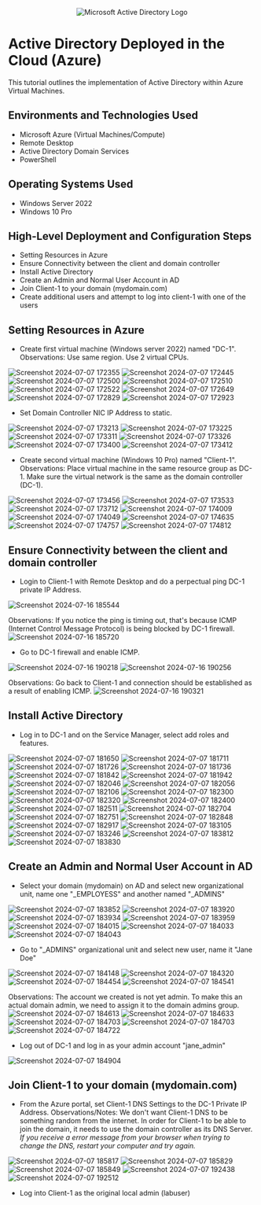 <p align="center">
<img src="https://i.imgur.com/pU5A58S.png" alt="Microsoft Active Directory Logo"/>
</p>

<h1>Active Directory Deployed in the Cloud (Azure)</h1>
This tutorial outlines the implementation of Active Directory within Azure Virtual Machines.<br />


<h2>Environments and Technologies Used</h2>

- Microsoft Azure (Virtual Machines/Compute)
- Remote Desktop
- Active Directory Domain Services
- PowerShell

<h2>Operating Systems Used </h2>

- Windows Server 2022
- Windows 10 Pro

<h2>High-Level Deployment and Configuration Steps</h2>

- Setting Resources in Azure
- Ensure Connectivity between the client and domain controller
- Install Active Directory
- Create an Admin and Normal User Account in AD
- Join Client-1 to your domain (mydomain.com)
- Create additional users and attempt to log into client-1 with one of the users

<h2>Setting Resources in Azure</h2>

- Create first virtual machine (Windows server 2022) named "DC-1". Observations: Use same region. Use 2 virtual CPUs.

![Screenshot 2024-07-07 172355](https://github.com/user-attachments/assets/0f71e532-c295-462a-b773-5aeba5ef039f)
![Screenshot 2024-07-07 172445](https://github.com/user-attachments/assets/49fda395-01e3-4cc0-8aaa-163bfe49592c)
![Screenshot 2024-07-07 172500](https://github.com/user-attachments/assets/1c76a39d-c4bb-4ba5-81f4-80883a758245)
![Screenshot 2024-07-07 172510](https://github.com/user-attachments/assets/e5d51593-88fa-4788-bccc-21cc08515dc8)
![Screenshot 2024-07-07 172522](https://github.com/user-attachments/assets/a057474c-4b88-4b1d-b7b5-1dc90a4e4f56)
![Screenshot 2024-07-07 172649](https://github.com/user-attachments/assets/e60b3b4e-41ce-4144-ae12-47665cd003eb)
![Screenshot 2024-07-07 172829](https://github.com/user-attachments/assets/f84b819a-3797-438a-a0fe-f7779a5189e5)
![Screenshot 2024-07-07 172923](https://github.com/user-attachments/assets/ab1589e5-807c-4bb5-adef-8f3da8ab2999)

- Set Domain Controller NIC IP Address to static. 

![Screenshot 2024-07-07 173213](https://github.com/user-attachments/assets/9bd55293-7d05-4c52-8912-1929e484e722)
![Screenshot 2024-07-07 173225](https://github.com/user-attachments/assets/18336070-ad88-4f9d-9cf9-b038450a0b5e)
![Screenshot 2024-07-07 173311](https://github.com/user-attachments/assets/0930b79e-ad0a-4fde-a3b6-36d71ca0f961)
![Screenshot 2024-07-07 173326](https://github.com/user-attachments/assets/ed5bbb5e-f324-4718-b7a7-d915d7aa7cf9)
![Screenshot 2024-07-07 173400](https://github.com/user-attachments/assets/dd89f757-251c-40dc-a204-ac96f76e7f6f)
![Screenshot 2024-07-07 173412](https://github.com/user-attachments/assets/f60fe0f5-c7f0-40ff-8583-98d9abefa7b4)


- Create second virtual machine (Windows 10 Pro) named "Client-1". Observations: Place virtual machine in the same resource group as DC-1. Make sure the virtual network is the same as the domain controller (DC-1).

![Screenshot 2024-07-07 173456](https://github.com/user-attachments/assets/a436d8e9-695c-495e-a642-301a9bfaf938)
![Screenshot 2024-07-07 173533](https://github.com/user-attachments/assets/f7a8a3e3-e524-4bd8-9128-0cd75a5737ca)
![Screenshot 2024-07-07 173712](https://github.com/user-attachments/assets/d8994bba-f781-4efe-9a26-e34c36733c26)
![Screenshot 2024-07-07 174009](https://github.com/user-attachments/assets/30404566-c606-4cd2-b4ae-8f1a27b49994)
![Screenshot 2024-07-07 174049](https://github.com/user-attachments/assets/b5f459a7-7f7d-4560-a4d6-132921e04d67)
![Screenshot 2024-07-07 174635](https://github.com/user-attachments/assets/c5ac87e0-a177-441a-8f42-575f3d95b097)
![Screenshot 2024-07-07 174757](https://github.com/user-attachments/assets/63b321ee-33b9-4cb0-8182-a7aac6bb298f)
![Screenshot 2024-07-07 174812](https://github.com/user-attachments/assets/6f5c75d8-09d4-487c-81c9-9dbdf76f7fc6)

<h2>Ensure Connectivity between the client and domain controller</h2>

- Login to Client-1 with Remote Desktop and do a perpectual ping DC-1 private IP Address.

![Screenshot 2024-07-16 185544](https://github.com/user-attachments/assets/0ae815df-fc62-43a0-8e32-10378885cfa2)

Observations: If you notice the ping is timing out, that's because ICMP (Internet Control Message Protocol) is being blocked by DC-1 firewall. 
![Screenshot 2024-07-16 185720](https://github.com/user-attachments/assets/646300ca-0d50-488f-8d3a-2bc11e2f27dc)


- Go to DC-1 firewall and enable ICMP.

![Screenshot 2024-07-16 190218](https://github.com/user-attachments/assets/8022fcf5-08a2-4225-8109-bcff2e38452d)
![Screenshot 2024-07-16 190256](https://github.com/user-attachments/assets/6a3b2f26-f809-4f39-a9e6-cdc7dd602f2d)

Observations: Go back to Client-1 and connection should be established as a result of enabling ICMP.
![Screenshot 2024-07-16 190321](https://github.com/user-attachments/assets/847f121c-d8c2-4992-b3c1-1cd7f6c66ceb)

<h2>Install Active Directory</h2>

- Log in to DC-1 and on the Service Manager, select add roles and features.

![Screenshot 2024-07-07 181650](https://github.com/user-attachments/assets/42c7002f-f451-491f-83fc-1e1a94f445f7)
![Screenshot 2024-07-07 181711](https://github.com/user-attachments/assets/dd5bbc2d-7449-46e6-98db-576c88663483)
![Screenshot 2024-07-07 181726](https://github.com/user-attachments/assets/53f00829-a376-4961-b1e5-362fa5349474)
![Screenshot 2024-07-07 181736](https://github.com/user-attachments/assets/d5aedd9b-0623-4b5d-bd08-0a4e9142a410)
![Screenshot 2024-07-07 181842](https://github.com/user-attachments/assets/85177995-8788-4f0c-9639-5f8a1f0c4168)
![Screenshot 2024-07-07 181942](https://github.com/user-attachments/assets/0dfa025a-8c32-4109-885a-ef047850714d)
![Screenshot 2024-07-07 182046](https://github.com/user-attachments/assets/de29b9d2-e739-4fe7-9684-163cb203b52f)
![Screenshot 2024-07-07 182056](https://github.com/user-attachments/assets/e5f7b4cd-d5f0-4ff9-91fa-13019c3fa211)
![Screenshot 2024-07-07 182106](https://github.com/user-attachments/assets/0e213ef0-4d39-475a-8292-c6d48df46e97)
![Screenshot 2024-07-07 182300](https://github.com/user-attachments/assets/a9eb454c-c4dc-4f54-8cae-64bcc395db44)
![Screenshot 2024-07-07 182320](https://github.com/user-attachments/assets/46295291-13df-4aaa-8b84-bfc83913683c)
![Screenshot 2024-07-07 182400](https://github.com/user-attachments/assets/11692f28-c302-4e76-b34e-d6c90d46dd47)
![Screenshot 2024-07-07 182511](https://github.com/user-attachments/assets/558b0b74-afbd-46af-99ad-c7b99b5be598)
![Screenshot 2024-07-07 182704](https://github.com/user-attachments/assets/5690f2da-3196-481d-b019-2f91e3f87b3b)
![Screenshot 2024-07-07 182751](https://github.com/user-attachments/assets/0cc99a2b-6263-40b0-abed-faac68de729e)
![Screenshot 2024-07-07 182848](https://github.com/user-attachments/assets/be20242a-495a-4fb8-bc13-cc911c524a45)
![Screenshot 2024-07-07 182917](https://github.com/user-attachments/assets/20802058-fe57-4ac7-b98a-18066d5a658d)
![Screenshot 2024-07-07 183105](https://github.com/user-attachments/assets/d2e76e93-da8c-44c1-b37c-8c1e97087818)
![Screenshot 2024-07-07 183246](https://github.com/user-attachments/assets/600e88ed-149e-4d0f-8cc1-5eba6b5dac01)
![Screenshot 2024-07-07 183812](https://github.com/user-attachments/assets/dcd38aa0-aadb-4615-bcb3-5cc7e6d4198d)
![Screenshot 2024-07-07 183830](https://github.com/user-attachments/assets/022bba9c-a3b7-4b87-8260-04ba3ea3e56a)

<h2>Create an Admin and Normal User Account in AD</h2>

- Select your domain (mydomain) on AD and select new organizational unit, name one "_EMPLOYESS" and another named "_ADMINS"

![Screenshot 2024-07-07 183852](https://github.com/user-attachments/assets/3b882419-f158-4c7f-8024-0c7abc354673)
![Screenshot 2024-07-07 183920](https://github.com/user-attachments/assets/0e575587-11f5-4300-813a-62eababc354a)
![Screenshot 2024-07-07 183934](https://github.com/user-attachments/assets/aaf38b98-37e8-41d8-86eb-f831c8b8fad3)
![Screenshot 2024-07-07 183959](https://github.com/user-attachments/assets/3568f58a-9d0b-44c7-b976-676e6a95b148)
![Screenshot 2024-07-07 184015](https://github.com/user-attachments/assets/eb0e8831-2d4d-4564-915d-45057f6071cd)
![Screenshot 2024-07-07 184033](https://github.com/user-attachments/assets/481fb58a-4359-44f1-8aea-d3b30453f303)
![Screenshot 2024-07-07 184043](https://github.com/user-attachments/assets/20bd4010-4d96-4536-9bdb-165dd0a85462)

- Go to "_ADMINS" organizational unit and select new user, name it "Jane Doe"

![Screenshot 2024-07-07 184148](https://github.com/user-attachments/assets/d1d23124-fb73-4126-b7d4-bc4d7d176ae0)
![Screenshot 2024-07-07 184320](https://github.com/user-attachments/assets/f3fb9be6-2630-4169-966e-dd68a68c01b0)
![Screenshot 2024-07-07 184454](https://github.com/user-attachments/assets/7a72e52b-f83a-4376-ad8c-5662f1bff645)
![Screenshot 2024-07-07 184541](https://github.com/user-attachments/assets/5950c2ca-ec81-4db5-903e-e4e7a7dc2627)

Observations: The account we created is not yet admin. To make this an actual domain admin, we need to assign it to the domain admins group.
![Screenshot 2024-07-07 184613](https://github.com/user-attachments/assets/ad236523-c89a-4be7-a663-d0bc8a16ce06)
![Screenshot 2024-07-07 184633](https://github.com/user-attachments/assets/e0a0a021-ca06-49b2-bdda-49fd579ca71b)
![Screenshot 2024-07-07 184703](https://github.com/user-attachments/assets/7b98a0e2-ae25-40ff-a92c-0f538cdd9d09)
![Screenshot 2024-07-07 184703](https://github.com/user-attachments/assets/60515368-bbcd-4673-8aea-45ccc73cb745)
![Screenshot 2024-07-07 184722](https://github.com/user-attachments/assets/787bf277-e444-47e0-a9d1-4da40d47425b)

- Log out of DC-1 and log in as your admin account "jane_admin"

![Screenshot 2024-07-07 184904](https://github.com/user-attachments/assets/a6646acf-6d84-4f16-aadc-5afd8707607f)

<h2>Join Client-1 to your domain (mydomain.com)</h2>

- From the Azure portal, set Client-1 DNS Settings to the DC-1 Private IP Address. Observations/Notes: We don't want Client-1 DNS to be something random from the internet. In order for Client-1 to be able to join the domain, it needs to use the domain controller as its DNS Server. *If you receive a error message from your browser when trying to change the DNS, restart your computer and try again.*

![Screenshot 2024-07-07 185817](https://github.com/user-attachments/assets/7af366f2-7124-4ee9-9f27-36382da5568f)
![Screenshot 2024-07-07 185829](https://github.com/user-attachments/assets/087304ed-58bc-4af3-a764-85a06b978a82)
![Screenshot 2024-07-07 185849](https://github.com/user-attachments/assets/741eb4a0-770b-4697-9f95-2fbd6db89659)
![Screenshot 2024-07-07 192438](https://github.com/user-attachments/assets/4ba9d0f8-4d82-4e68-8961-a03f78fa210f)
![Screenshot 2024-07-07 192512](https://github.com/user-attachments/assets/0e93b914-a83f-4693-b303-5d860b34f9ba)

- Log into Client-1 as the original local admin (labuser)


































































 








